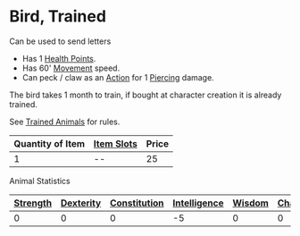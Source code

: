 # Bird, Trained

Can be used to send letters
- Has 1 [Health Points](../../../../../Player%20Characters/Derived%20Statistics/Health%20Points.md). 
- Has 60' [Movement](../../../../../Game%20Procedures/Movement.md) speed.
- Can peck / claw as an [Action](../../../../../Game%20Procedures/Action.md) for 1 [Piercing](../../../../../Damage%20Types/Piercing.md) damage.

The bird takes 1 month to train, if bought at character creation it is already trained.

See [Trained Animals](../../../Trained%20Animals.md) for rules.

| Quantity of Item | [Item Slots](../../../../../Player%20Characters/Derived%20Statistics/Item%20Slots.md) | Price |
| ---------------- | ------------------------------------------------------------------------------------- | ----- |
| 1                | --                                                                                    | 25    |
Animal Statistics

| [Strength](../../../../../Player%20Characters/Chosen%20Statistics/Strength.md) | [Dexterity](../../../../../Player%20Characters/Chosen%20Statistics/Dexterity.md) | [Constitution](../../../../../Player%20Characters/Chosen%20Statistics/Constitution.md) | [Intelligence](../../../../../Player%20Characters/Chosen%20Statistics/Intelligence.md) | [Wisdom](../../../../../Player%20Characters/Chosen%20Statistics/Wisdom.md)<br> | [Charisma](../../../../../Player%20Characters/Chosen%20Statistics/Charisma.md)<br> |
| ------------------------------------------------------------------------------ | -------------------------------------------------------------------------------- | -------------------------------------------------------------------------------------- | -------------------------------------------------------------------------------------- | ------------------------------------------------------------------------------ | ---------------------------------------------------------------------------------- |
| 0                                                                              | 0                                                                                | 0                                                                                      | -5                                                                                     | 0                                                                              | 0                                                                                  |
